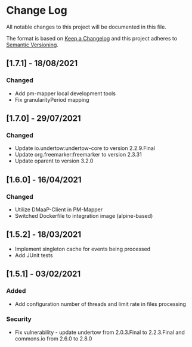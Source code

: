 # Change Log
All notable changes to this project will be documented in this file.

The format is based on [Keep a Changelog](http://keepachangelog.com/)
and this project adheres to [Semantic Versioning](http://semver.org/).

## [1.7.1] - 18/08/2021
### Changed
- Add pm-mapper local development tools 
- Fix granularityPeriod mapping

## [1.7.0] - 29/07/2021
### Changed
- Update io.undertow:undertow-core to version 2.2.9.Final
- Update org.freemarker:freemarker to version 2.3.31
- Update oparent to version 3.2.0

## [1.6.0] - 16/04/2021
### Changed
- Utilize DMaaP-Client in PM-Mapper
- Switched Dockerfile to integration image (alpine-based)

## [1.5.2] - 18/03/2021

- Implement singleton cache for events being processed
- Add JUnit tests

## [1.5.1] - 03/02/2021
### Added
- Add configuration number of threads and limit rate in files processing
### Security
- Fix vulnerability - update undertow from 2.0.3.Final to 2.2.3.Final and commons.io from 2.6.0 to 2.8.0
